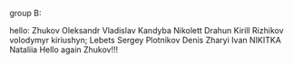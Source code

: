 group B:

hello:
 Zhukov Oleksandr
 Vladislav Kandyba
 Nikolett Drahun
 Kirill Rizhikov
 volodymyr kiriushyn;
 Lebets Sergey
 Plotnikov Denis
 Zharyi Ivan
 NIKITKA
 Nataliia
 Hello again Zhukov!!!
